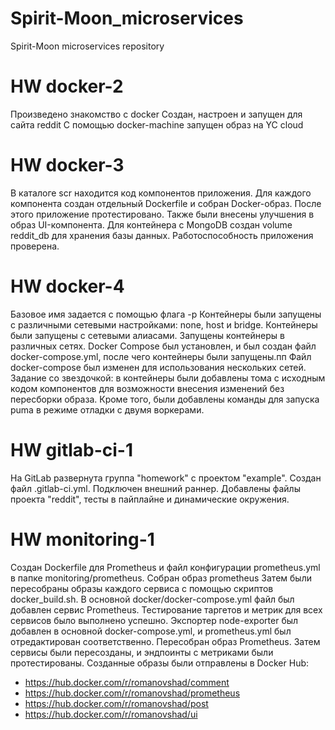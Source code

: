 # Spirit-Moon_microservices
Spirit-Moon microservices repository

# HW docker-2
Произведено знакомство с docker
Создан, настроен и запущен для сайта reddit
С помощью docker-machine запущен образ на YC cloud

# HW docker-3
В каталоге scr находится код компонентов приложения.
Для каждого компонента создан отдельный Dockerfile и собран Docker-образ.
После этого приложение протестировано.
Также были внесены улучшения в образ UI-компонента.
Для контейнера с MongoDB создан volume reddit_db для хранения базы данных.
Работоспособность приложения проверена.

# HW docker-4
Базовое имя задается с помощью флага -p
Контейнеры были запущены с различными сетевыми настройками: none, host и bridge.
Контейнеры были запущены с сетевыми алиасами.
Запущены контейнеры в различных сетях.
Docker Compose был установлен, и был создан файл docker-compose.yml, после чего контейнеры были запущены.пп
Файл docker-compose был изменен для использования нескольких сетей.
Задание со звездочкой: в контейнеры были добавлены тома с исходным кодом компонентов для возможности внесения изменений без пересборки образа. Кроме того, были добавлены команды для запуска puma в режиме отладки с двумя воркерами.

# HW gitlab-ci-1
На GitLab развернута группа "homework" с проектом "example".
Создан файл .gitlab-ci.yml.
Подключен внешний раннер.
Добавлены файлы проекта "reddit", тесты в пайплайне и динамические окружения.

# HW monitoring-1
Создан Dockerfile для Prometheus и файл конфигурации prometheus.yml в папке monitoring/prometheus.
Собран образ prometheus
Затем были пересобраны образы каждого сервиса с помощью скриптов docker_build.sh.
В основной docker/docker-compose.yml файл был добавлен сервис Prometheus.
Тестирование таргетов и метрик для всех сервисов было выполнено успешно.
Экспортер node-exporter был добавлен в основной docker-compose.yml, и prometheus.yml был отредактирован соответственно.
Пересобран образ Prometheus.
Затем сервисы были пересозданы, и эндпоинты с метриками были протестированы.
Созданные образы были отправлены в Docker Hub:
- https://hub.docker.com/r/romanovshad/comment
- https://hub.docker.com/r/romanovshad/prometheus
- https://hub.docker.com/r/romanovshad/post
- https://hub.docker.com/r/romanovshad/ui
